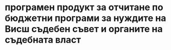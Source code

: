 # програмен продукт за отчитане по бюджетни програми за нуждите на Висш съдебен съвет и органите на съдебната власт